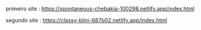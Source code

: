 
primeiro site : https://spontaneous-chebakia-100298.netlify.app/index.html

segundo site : https://classy-blini-687b02.netlify.app/index.html
